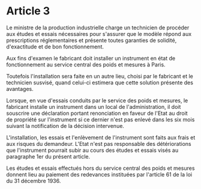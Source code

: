 # Article 3

Le ministre de la production industrielle charge un technicien de procéder aux études et essais nécessaires pour s'assurer que le modèle répond aux prescriptions réglementaires et présente toutes garanties de solidité, d'exactitude et de bon fonctionnement.

Aux fins d'examen le fabricant doit installer un instrument en état de fonctionnement au service central des poids et mesures à Paris.

Toutefois l'installation sera faite en un autre lieu, choisi par le fabricant et le technicien susvisé, quand celui-ci estimera que cette solution présente des avantages.

Lorsque, en vue d'essais conduits par le service des poids et mesures, le fabricant installe un instrument dans un local de l'administration, il doit souscrire une déclaration portant renonciation en faveur de l'Etat au droit de propriété sur l'instrument si ce dernier n'est pas enlevé dans les six mois suivant la notification de la décision intervenue.

L'installation, les essais et l'enlèvement de l'instrument sont faits aux frais et aux risques du demandeur. L'Etat n'est pas responsable des détériorations que l'instrument pourrait subir au cours des études et essais visés au paragraphe 1er du présent article.

Les études et essais effectués hors du service central des poids et mesures donnent lieu au paiement des redevances instituées par l'article 61 de la loi du 31 décembre 1936.

